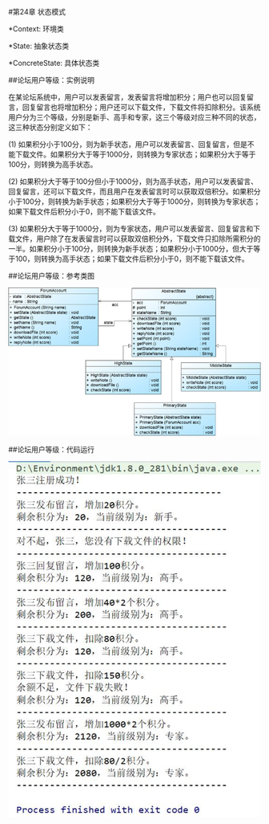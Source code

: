 #第24章 状态模式

*Context: 环境类

*State: 抽象状态类

*ConcreteState: 具体状态类

##论坛用户等级：实例说明

  在某论坛系统中，用户可以发表留言，发表留言将增加积分；用户也可以回复留言，回复留言也将增加积分；用户还可以下载文件，下载文件将扣除积分。该系统用户分为三个等级，分别是新手、高手和专家，这三个等级对应三种不同的状态，这三种状态分别定义如下：
  
  (1) 如果积分小于100分，则为新手状态，用户可以发表留言、回复留言，但是不能下载文件。如果积分大于等于1000分，则转换为专家状态；如果积分大于等于100分，则转换为高手状态。
  
  (2) 如果积分大于等于100分但小于1000分，则为高手状态，用户可以发表留言、回复留言，还可以下载文件，而且用户在发表留言时可以获取双倍积分。如果积分小于100分，则转换为新手状态；如果积分大于等于1000分，则转换为专家状态；如果下载文件后积分小于0，则不能下载该文件。
  
  (3) 如果积分大于等于1000分，则为专家状态，用户可以发表留言、回复留言和下载文件，用户除了在发表留言时可以获取双倍积分外，下载文件只扣除所需积分的一半。如果积分小于100分，则转换为新手状态；如果积分小于1000分，但大于等于100，则转换为高手状态；如果下载文件后积分小于0，则不能下载该文件。

##论坛用户等级：参考类图

![Image text](https://github.com/shuimowang/shejimoshi/blob/main/Picture/state1.jpg)

##论坛用户等级：代码运行

![Image text](https://github.com/shuimowang/shejimoshi/blob/main/Picture/state2.jpg)
